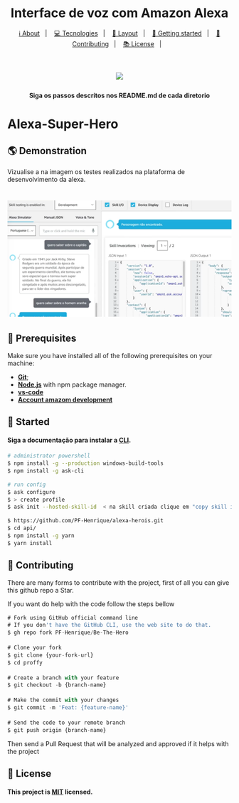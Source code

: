 


<h1 align='center'>Interface de voz com Amazon Alexa</h1>

<p align="center">
  <a href="#-about-project">ℹ️ About</a>&nbsp;&nbsp;&nbsp;|&nbsp;&nbsp;&nbsp;
  <a href="#-tecnologias-and-packages">💻 Tecnologies</a>&nbsp;&nbsp;&nbsp;|&nbsp;&nbsp;&nbsp;
  <a href="#-layout">🔖 Layout</a>&nbsp;&nbsp;&nbsp;|&nbsp;&nbsp;&nbsp;
  <a href="#-getting-started">🚀 Getting started</a>&nbsp;&nbsp;&nbsp;|&nbsp;&nbsp;&nbsp;
  <a href="#-Contributing">🤝 Contributing</a>&nbsp;&nbsp;&nbsp;|&nbsp;&nbsp;&nbsp;
  <a href="#-license">📚 License</a>&nbsp;&nbsp;&nbsp;|&nbsp;&nbsp;&nbsp;  
</p>
<h1 align="center">
    <img  src="https://github.com/PF-Henrique/alexa-herois/blob/master/.docs/index.png" />
</h1>

<h4 align="center">
     Siga os passos descritos nos README.md de cada diretorio
</h4>


# Alexa-Super-Hero

## 🌎 Demonstration
Vizualise a na imagem os testes realizados na plataforma de desenvolvimento da alexa.
<h1 align="center">
    <img src="https://github.com/AnGaIs/Amazon-Alexa/blob/master/docs/test.png" />
</h1>


## 🧰 Prerequisites
Make sure you have installed all of the following prerequisites on your machine:
* **[Git](https://git-scm.com/downloads)**;
* **[Node.js](https://nodejs.org/en/download/)** with npm package manager.
* **[vs-code](https://code.visualstudio.com/)** 
* **[Account amazom development](https://developer.amazon.com/)** 


## 🔧 Started

#### Siga a documentação para instalar a **[CLI](https://developer.amazon.com/en-US/docs/alexa/smapi/quick-start-alexa-skills-kit-command-line-interface.html)**.

```sh
# administrator powershell
$ npm install -g --production windows-build-tools
$ npm install -g ask-cli
```

```sh
# run config
$ ask configure
$ > create profile
$ ask init --hosted-skill-id  < na skill criada clique em "copy skill id" e cole o id aqui>
```

```sh
$ https://github.com/PF-Henrique/alexa-herois.git
$ cd api/
$ npm install -g yarn
$ yarn install
```



## 🤝 Contributing
There are many forms to contribute with the project, first of all you can give this github repo a Star.

If you want do help with the code follow the steps bellow

```ts
# Fork using GitHub official command line
# If you don't have the GitHub CLI, use the web site to do that.
$ gh repo fork PF-Henrique/Be-The-Hero

# Clone your fork
$ git clone {your-fork-url}
$ cd proffy

# Create a branch with your feature
$ git checkout -b {branch-name}

# Make the commit with your changes
$ git commit -m 'Feat: {feature-name}'

# Send the code to your remote branch
$ git push origin {branch-name}
```

Then send a Pull Request that will be analyzed and approved if it helps with the project



## 📝 License
#### This project is [MIT](LICENSE) licensed. 
